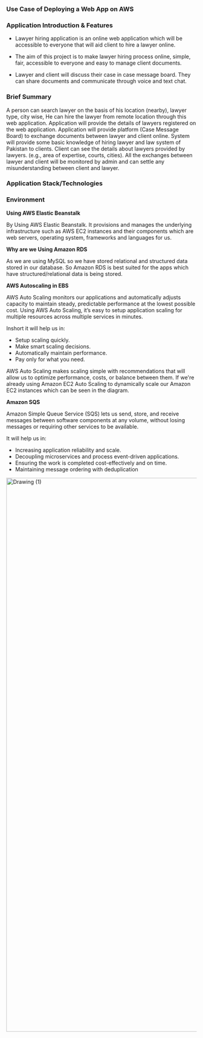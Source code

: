 
<h3> Use Case of Deploying a Web App on AWS </h3>
  
  
 <h3> Application Introduction & Features </h3>
  
- Lawyer hiring application is an online web application which will be accessible to 
everyone that will aid client to hire a lawyer online. 
  
- The aim of this project is to make lawyer hiring process online, simple, fair, accessible to everyone and easy to manage client documents.
  
- Lawyer and client will discuss their case in case message board. They can share documents and communicate through voice and text chat. 
  
<h3> Brief Summary </h3>
  
  A person can search lawyer on the basis of his location (nearby), lawyer type, city 
wise, He can hire the lawyer from remote location through this web application. 
Application will provide the details of lawyers registered on the web application. 
Application will provide platform (Case Message Board) to exchange documents between 
lawyer and client online. System will provide some basic knowledge of hiring lawyer and 
law system of Pakistan to clients. Client can see the details about lawyers provided by 
lawyers. (e.g., area of expertise, courts, cities). All the exchanges between lawyer and client 
will be monitored by admin and can settle any misunderstanding between client and 
lawyer.
  
 <h3> Application Stack/Technologies <h3>
  
  
  <h3> Environment </h3> 
    
 <b>  Using AWS Elastic Beanstalk </b>
 
By Using AWS Elastic Beanstalk. It provisions and manages the underlying infrastructure such as AWS EC2 instances and their components which are web servers, operating system, frameworks and languages for us. 

 <b>Why are we Using Amazon RDS </b>
 
As we are using MySQL so we have stored relational and structured data stored in our database. So Amazon RDS is best suited for the apps which have structured/relational data is being stored. 
  

<b> AWS Autoscaling in EBS </b>

AWS Auto Scaling monitors our applications and automatically adjusts capacity to maintain steady, predictable performance at the lowest possible cost. Using AWS Auto Scaling, it’s easy to setup application scaling for multiple resources across multiple services in minutes. 

Inshort it will help us in:

- Setup scaling quickly.
- Make smart scaling decisions.
- Automatically maintain performance.
- Pay only for what you need.


AWS Auto Scaling makes scaling simple with recommendations that will allow us to optimize performance, costs, or balance between them. If we're already using Amazon EC2 Auto Scaling to dynamically scale our Amazon EC2 instances which can be seen in the diagram. 

<b> Amazon SQS </b>

Amazon Simple Queue Service (SQS) lets us send, store, and receive messages between software components at any volume, without losing messages or requiring other services to be available.

It will help us in: 

- Increasing application reliability and scale.
- Decoupling microservices and process event-driven applications.
- Ensuring the work is completed cost-effectively and on time.
- Maintaining message ordering with deduplication
    
    
    
    
    
<img width="1465" alt="Drawing (1)" src="https://user-images.githubusercontent.com/58930229/199448638-74dbb2ba-19f6-4a04-82d6-695d38220f2e.png">
